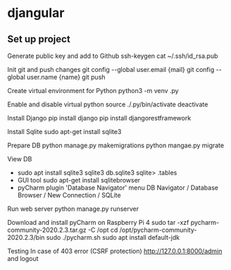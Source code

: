 # djangular

## Set up project

Generate public key and add to Github
ssh-keygen
cat ~/.ssh/id_rsa.pub

Init git and push changes
git config --global user.email {mail}
git config --global user.name {name}
git push

Create virtual environment for Python
python3 -m venv .py

Enable and disable virtual python
source ./.py/bin/activate
deactivate

Install Django
pip install django
pip install djangorestframework

Install Sqlite
sudo apt-get install sqlite3

Prepare DB
python manage.py makemigrations
python mangae.py migrate

View DB
- sudo apt install sqlite3
sqlite3 db.sqlite3
sqlite> .tables
- GUI tool
sudo apt-get install sqlitebrowser
- pyCharm plugin 'Database Navigator'
menu DB Navigator / Database Browser / New Connection / SQLite

Run web server
python manage.py runserver

Download and install pyCharm on Raspberry Pi 4
sudo tar -xzf pycharm-community-2020.2.3.tar.gz -C /opt
cd /opt/pycharm-community-2020.2.3/bin
sudo ./pycharm.sh
sudo apt install default-jdk

Testing
In case of 403 error (CSRF protection) 
http://127.0.0.1:8000/admin and logout
